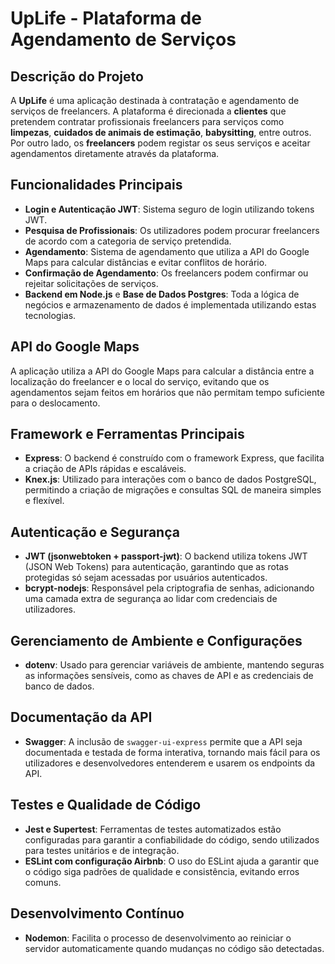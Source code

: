 # UpLife - Plataforma de Agendamento de Serviços

## Descrição do Projeto

A **UpLife** é uma aplicação destinada à contratação e agendamento de serviços de freelancers. A plataforma é direcionada a **clientes** que pretendem contratar profissionais freelancers para serviços como **limpezas**, **cuidados de animais de estimação**, **babysitting**, entre outros. Por outro lado, os **freelancers** podem registar os seus serviços e aceitar agendamentos diretamente através da plataforma.

## Funcionalidades Principais

- **Login e Autenticação JWT**: Sistema seguro de login utilizando tokens JWT.
- **Pesquisa de Profissionais**: Os utilizadores podem procurar freelancers de acordo com a categoria de serviço pretendida.
- **Agendamento**: Sistema de agendamento que utiliza a API do Google Maps para calcular distâncias e evitar conflitos de horário.
- **Confirmação de Agendamento**: Os freelancers podem confirmar ou rejeitar solicitações de serviços.
- **Backend em Node.js** e **Base de Dados Postgres**: Toda a lógica de negócios e armazenamento de dados é implementada utilizando estas tecnologias.

## API do Google Maps

A aplicação utiliza a API do Google Maps para calcular a distância entre a localização do freelancer e o local do serviço, evitando que os agendamentos sejam feitos em horários que não permitam tempo suficiente para o deslocamento.

## Framework e Ferramentas Principais

- **Express**: O backend é construído com o framework Express, que facilita a criação de APIs rápidas e escaláveis.
- **Knex.js**: Utilizado para interações com o banco de dados PostgreSQL, permitindo a criação de migrações e consultas SQL de maneira simples e flexível.

## Autenticação e Segurança

- **JWT (jsonwebtoken + passport-jwt)**: O backend utiliza tokens JWT (JSON Web Tokens) para autenticação, garantindo que as rotas protegidas só sejam acessadas por usuários autenticados.
- **bcrypt-nodejs**: Responsável pela criptografia de senhas, adicionando uma camada extra de segurança ao lidar com credenciais de utilizadores.

## Gerenciamento de Ambiente e Configurações

- **dotenv**: Usado para gerenciar variáveis de ambiente, mantendo seguras as informações sensíveis, como as chaves de API e as credenciais de banco de dados.

## Documentação da API

- **Swagger**: A inclusão de `swagger-ui-express` permite que a API seja documentada e testada de forma interativa, tornando mais fácil para os utilizadores e desenvolvedores entenderem e usarem os endpoints da API.

## Testes e Qualidade de Código

- **Jest e Supertest**: Ferramentas de testes automatizados estão configuradas para garantir a confiabilidade do código, sendo utilizados para testes unitários e de integração.
- **ESLint com configuração Airbnb**: O uso do ESLint ajuda a garantir que o código siga padrões de qualidade e consistência, evitando erros comuns.

## Desenvolvimento Contínuo

- **Nodemon**: Facilita o processo de desenvolvimento ao reiniciar o servidor automaticamente quando mudanças no código são detectadas.

